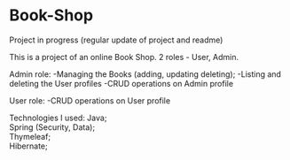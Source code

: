 # Book-Shop

Project in progress (regular update of project and readme)

This is a project of an online Book Shop. 
2 roles - User, Admin.

Admin role:
-Managing the Books (adding, updating deleting);
-Listing and deleting the User profiles
-CRUD operations on Admin profile
 

User role:
-CRUD operations on User profile


Technologies I used:
Java;   
Spring (Security, Data);    
Thymeleaf;    
Hibernate;    
   

